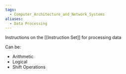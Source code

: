 ```yaml
---
tags:
  - Computer_Architecture_and_Network_Systems
aliases:
  - Data Processing
---
```

Instructions on the [[Instruction Set]] for processing data

Can be:
- Arithmetic
- Logical
- Shift Operations